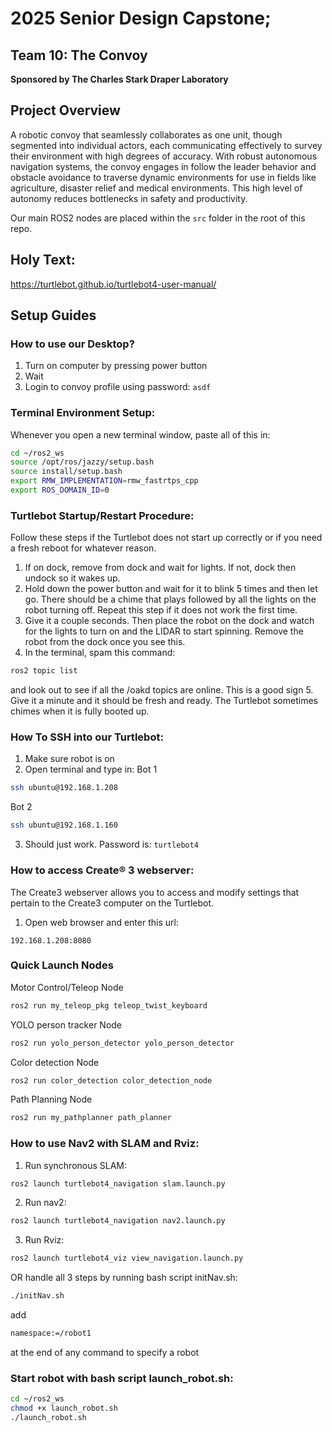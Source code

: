 # 2025 Senior Design Capstone; 
## Team 10: The Convoy
**Sponsored by The Charles Stark Draper Laboratory**

## Project Overview
A robotic convoy that seamlessly collaborates as one unit, though segmented into individual actors, each communicating effectively to survey their environment with high degrees of accuracy.
With robust autonomous navigation systems, the convoy engages in follow the leader behavior and obstacle avoidance to traverse dynamic environments for use in fields like agriculture, disaster relief and medical environments.
This high level of autonomy reduces bottlenecks in safety and productivity.

Our main ROS2 nodes are placed within the ```src``` folder in the root of this repo.

## Holy Text:
https://turtlebot.github.io/turtlebot4-user-manual/

## Setup Guides

### How to use our Desktop?
1. Turn on computer by pressing power button
2. Wait
3. Login to convoy profile using password: ```asdf```

### Terminal Environment Setup:
Whenever you open a new terminal window, paste all of this in:
```bash
cd ~/ros2_ws
source /opt/ros/jazzy/setup.bash
source install/setup.bash
export RMW_IMPLEMENTATION=rmw_fastrtps_cpp
export ROS_DOMAIN_ID=0
```

### Turtlebot Startup/Restart Procedure:
Follow these steps if the Turtlebot does not start up correctly or if you need a fresh reboot for whatever reason.

1. If on dock, remove from dock and wait for lights. If not, dock then undock so it wakes up.
2. Hold down the power button and wait for it to blink 5 times and then let go. There should be a chime that plays followed by all the lights on the robot turning off. Repeat this step if it does not work the first time.
3. Give it a couple seconds. Then place the robot on the dock and watch for the lights to turn on and the LIDAR to start spinning. Remove the robot from the dock once you see this.
4. In the terminal, spam this command:
```bash
ros2 topic list
```
and look out to see if all the /oakd topics are online. This is a good sign
5. Give it a minute and it should be fresh and ready. The Turtlebot sometimes chimes when it is fully booted up.


### How To SSH into our Turtlebot:
1. Make sure robot is on
2. Open terminal and type in:
Bot 1 
```bash
ssh ubuntu@192.168.1.208
```
Bot 2
```bash
ssh ubuntu@192.168.1.160
```
3. Should just work. Password is: ```turtlebot4```

### How to access Create® 3 webserver:
The Create3 webserver allows you to access and modify settings that pertain to the Create3 computer on the Turtlebot.

1. Open web browser and enter this url: 
```
192.168.1.208:8080
```

### Quick Launch Nodes
Motor Control/Teleop Node
```bash
ros2 run my_teleop_pkg teleop_twist_keyboard
```
YOLO person tracker Node
```bash
ros2 run yolo_person_detector yolo_person_detector
```
Color detection Node
```bash
ros2 run color_detection color_detection_node
```
Path Planning Node
```bash
ros2 run my_pathplanner path_planner
```

### How to use Nav2 with SLAM and Rviz:
1. Run synchronous SLAM:
```bash
ros2 launch turtlebot4_navigation slam.launch.py
```
2. Run nav2:
```bash
ros2 launch turtlebot4_navigation nav2.launch.py
```
3. Run Rviz:
```bash
ros2 launch turtlebot4_viz view_navigation.launch.py
```
OR
handle all 3 steps by running bash script initNav.sh:
```bash
./initNav.sh
```
add 
```bash
namespace:=/robot1
```
at the end of any command to specify a robot
### Start robot with bash script launch_robot.sh:
```bash
cd ~/ros2_ws
chmod +x launch_robot.sh
./launch_robot.sh
```
